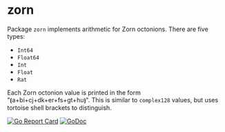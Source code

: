 # zorn

Package `zorn` implements arithmetic for Zorn octonions. There are five types:

* `Int64`
* `Float64`
* `Int`
* `Float`
* `Rat`

Each Zorn octonion value is printed in the form "⦗a+bi+cj+dk+er+fs+gt+hu⦘". This is similar to `complex128` values, but uses tortoise shell brackets to distinguish.

[![Go Report Card](https://goreportcard.com/badge/gojp/goreportcard)](https://goreportcard.com/report/github.com/meirizarrygelpi/numbers/zorn) [![GoDoc](https://godoc.org/github.com/meirizarrygelpi/numbers/zorn?status.svg)](https://godoc.org/github.com/meirizarrygelpi/numbers/zorn)